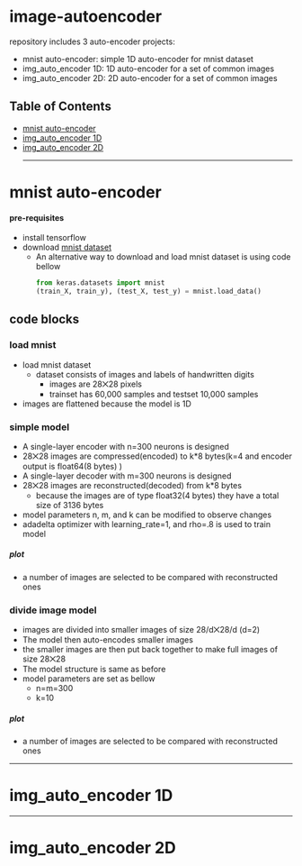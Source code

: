 # image-autoencoder
repository includes 3 auto-encoder projects:
+ mnist auto-encoder: simple 1D auto-encoder for mnist dataset
+ img_auto_encoder 1D: 1D auto-encoder for a set of common images
+ img_auto_encoder 2D: 2D auto-encoder for a set of common images
## Table of Contents
+ [mnist auto-encoder](#mnist-auto-encoder)
+ [img_auto_encoder 1D](#img_auto_encoder-1d)
+ [img_auto_encoder 2D](#img_auto_encoder-2d)
  ***
# mnist auto-encoder
#### pre-requisites
+ install tensorflow
+ download [mnist dataset](https://github.com/FarzamD/image-autoencoder/blob/main/mnist%20data.zip)
    + An alternative way to download and load mnist dataset is using code bellow
      ```python
      from keras.datasets import mnist
      (train_X, train_y), (test_X, test_y) = mnist.load_data()
## code blocks
### load mnist
+ load mnist dataset
    + dataset consists of images and labels of handwritten digits  
        + images are 28⨉28 pixels
        + trainset has 60,000 samples and testset 10,000 samples
+ images are flattened because the model is 1D
### simple model
+ A single-layer encoder with n=300 neurons is designed
+ 28⨉28 images are compressed(encoded) to k*8 bytes(k=4 and encoder output is float64(8 bytes) ) 
+ A single-layer decoder with m=300 neurons is designed
+ 28⨉28 images are reconstructed(decoded) from k*8 bytes
    + because the images are of type float32(4 bytes) they have a total size of 3136 bytes
+ model parameters n, m, and k can be modified to observe changes
+ adadelta optimizer with learning_rate=1, and rho=.8 is used to train model
##### plot
+ a number of images are selected to be compared with reconstructed ones
### divide image model
+ images are divided into smaller images of size 28/d⨉28/d (d=2)
+ The model then auto-encodes smaller images
+ the smaller images are then put back together to make full images of size 28⨉28
+ The model structure is same as before
+ model parameters are set as bellow
    + n=m=300
    + k=10
##### plot
+ a number of images are selected to be compared with reconstructed ones
 
***
# img_auto_encoder 1D
***
# img_auto_encoder 2D
